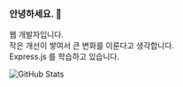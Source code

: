 ### 안녕하세요. 👋

웹 개발자입니다. <br>
작은 개선이 쌓여서 큰 변화를 이룬다고 생각합니다. <br> 
Express.js 를 학습하고 있습니다. <br> 
<!--
**pjc1991/pjc1991** is a ✨ _special_ ✨ repository because its `README.md` (this file) appears on your GitHub profile.

Here are some ideas to get you started:

- 🔭 I’m currently working on ...
- 🌱 I’m currently learning ...
- 👯 I’m looking to collaborate on ...
- 🤔 I’m looking for help with ...
- 💬 Ask me about ...
- 📫 How to reach me: ...
- 😄 Pronouns: ...
- ⚡ Fun fact: ...
-->

![GitHub Stats](https://github-readme-stats.vercel.app/api?username=pjc1991&theme=radical)
